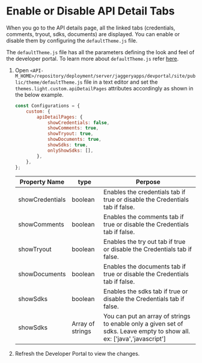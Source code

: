 # Enable or Disable API Detail Tabs

When you go to the API details page, all the linked tabs (credentials, comments, tryout, sdks, documents) are displayed. You can enable or disable them by configuring the `defaultTheme.js` file.

The `defaultTheme.js` file has all the parameters defining the look and feel of the developer portal. To learn more about `defaultTheme.js` refer [here]({{base_path}}/reference/customize-product/customizations/customizing-the-developer-portal/overriding-developer-portal-theme/#global-theming).

1. Open `<API-M_HOME>/repository/deployment/server/jaggeryapps/devportal/site/public/theme/defaultTheme.js` file in a text editor and set the `themes.light.custom.apiDetailPages` attributes accordingly as shown in the below example.

    ```js
    const Configurations = {
        custom: {
            apiDetailPages: {
                showCredentials: false,
                showComments: true,
                showTryout: true,
                showDocuments: true,
                showSdks: true,
                onlyShowSdks: [],
            },
        },
    };
    ```

    | Property Name | type | Perpose |
    | ---- | ---- | ---- |
    | showCredentials | boolean | Enables the credentials tab if true or disable the Credentials tab if false. |
    | showComments | boolean | Enables the comments tab if true or disable the Credentials tab if false. |
    | showTryout | boolean | Enables the try out tab if true or disable the Credentials tab if false. |
    | showDocuments | boolean | Enables the documents tab if true or disable the Credentials tab if false. |
    | showSdks | boolean | Enables the sdks tab if true or disable the Credentials tab if false. |
    | showSdks | Array of strings | You can put an array of strings to enable only a given set of sdks. Leave empty to show all. ex: ['java','javascript'] |

2. Refresh the Developer Portal to view the changes.